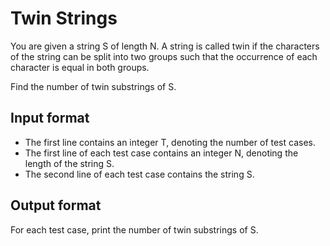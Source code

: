 # Twin Strings

You are given a string S of length N. A string is called twin if the characters of the string can be split into two groups such that the occurrence of each character is equal in both groups.

Find the number of twin substrings of S.

## Input format

- The first line contains an integer T, denoting the number of test cases.
- The first line of each test case contains an integer N, denoting the length of the string S.
- The second line of each test case contains the string S.

## Output format

For each test case, print the number of twin substrings of S.
